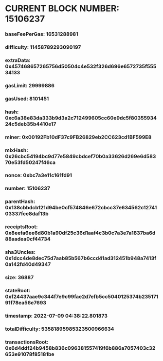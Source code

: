 # CURRENT BLOCK NUMBER: 15106237

### baseFeePerGas: 16531288981
### difficulty: 11458789293090197
### extraData: 0x457468657265756d50504c4e532f326d696e6572735f55534133
### gasLimit: 29999886
### gasUsed: 8101451
### hash: 0xc6a38e83da333b9d3a2c712499605cc60e9dc5f8035593424c5deb35b4410e17
### miner: 0x00192Fb10dF37c9FB26829eb2CC623cd1BF599E8
### mixHash: 0x26cbc54194bc9d77e5849cbdcef70b0a33626d269e6d58370e53fd50247f46ca
### nonce: 0xbc7a3e11c161fd91
### number: 15106237
### parentHash: 0x138cbbdcb121d94be0cf574846e672cbcc37e634562c1274103337fce8daf13b
### receiptsRoot: 0x8eefa6ee6d80b1a90df25c36d1aaf4c3b0c7a3e7a1837ba6d88aadea0cf44734
### sha3Uncles: 0x1dcc4de8dec75d7aab85b567b6ccd41ad312451b948a7413f0a142fd40d49347
### size: 36887
### stateRoot: 0xf24437aae9c344f7e9c99fae2d7efb5cc5040125374b23517191f78ea56e7693
### timestamp: 2022-07-09 04:38:22.801873
### totalDifficulty: 53581895985323500966634
### transactionsRoot: 0x6d4ddf24b9458b836c096381557419f6b886a7057403c32653e91078f85181be
